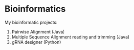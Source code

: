 # Bioinformatics
My bioinformatic projects: 
1) Pairwise Alignment (Java)
2) Multiple Sequence Alignment reading and trimming (Java)
3) gRNA designer (Python)
